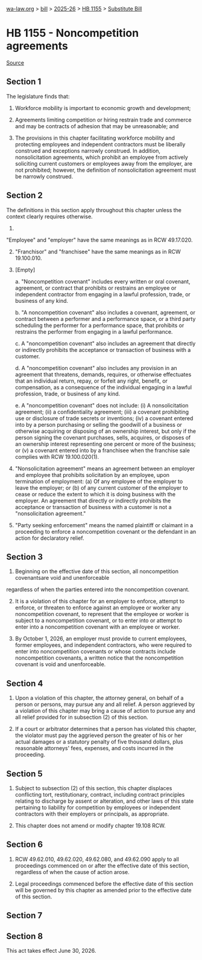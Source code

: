 [wa-law.org](/) > [bill](/bill/) > [2025-26](/bill/2025-26/) > [HB 1155](/bill/2025-26/hb/1155/) > [Substitute Bill](/bill/2025-26/hb/1155/S/)

# HB 1155 - Noncompetition agreements

[Source](http://lawfilesext.leg.wa.gov/biennium/2025-26/Pdf/Bills/House%20Bills/1155-S.pdf)

## Section 1
The legislature finds that:

1. Workforce mobility is important to economic growth and development;

2. Agreements limiting competition or hiring restrain trade and commerce and may be contracts of adhesion that may be unreasonable; and

3. The provisions in this chapter facilitating workforce mobility and protecting employees and independent contractors must be liberally construed and exceptions narrowly construed. In addition, nonsolicitation agreements, which prohibit an employee from actively soliciting current customers or employees away from the employer, are not prohibited; however, the definition of nonsolicitation agreement must be narrowly construed.

## Section 2
The definitions in this section apply throughout this chapter unless the context clearly requires otherwise.

1.

"Employee" and "employer" have the same meanings as in RCW 49.17.020.

2. "Franchisor" and "franchisee" have the same meanings as in RCW 19.100.010.

3. [Empty]

    a. "Noncompetition covenant" includes every written or oral covenant, agreement, or contract that prohibits or restrains an employee or independent contractor  from engaging in a lawful profession, trade, or business of any kind.

    b. "A noncompetition covenant" also includes a covenant, agreement, or contract between a performer and a performance space, or a third party scheduling the performer for a performance space, that prohibits or restrains the performer from engaging in a lawful performance.

    c. A "noncompetition covenant" also includes an agreement that directly or indirectly prohibits the acceptance or transaction of business with a customer.

    d. A "noncompetition covenant" also includes any provision in an agreement that threatens, demands, requires, or otherwise effectuates that an individual return, repay, or forfeit any right, benefit, or compensation, as a consequence of the individual engaging in a lawful profession, trade, or business of any kind.

    e. A "noncompetition covenant" does not include: (i) A nonsolicitation agreement; (ii) a confidentiality agreement; (iii) a covenant prohibiting use or disclosure of trade secrets or inventions; (iv) a covenant entered into by a person purchasing or selling the goodwill of a business or otherwise acquiring or disposing of an ownership interest, but only if the person signing the covenant purchases, sells, acquires, or disposes of an ownership interest representing one percent or more of the business; or (v) a covenant entered into by a franchisee when the franchise sale complies with RCW 19.100.020(1).

4. "Nonsolicitation agreement" means an agreement between an employer and employee that prohibits solicitation by an employee, upon termination of employment: (a) Of any employee of the employer to leave the employer; or (b) of any current customer of the employer to cease or reduce the extent to which it is doing business with the employer. An agreement that directly or indirectly prohibits the acceptance or transaction of business with a customer is not a "nonsolicitation agreement."

5. "Party seeking enforcement" means the named plaintiff or claimant in a proceeding to enforce a noncompetition covenant or the defendant in an action for declaratory relief.

## Section 3
1. Beginning on the effective date of this section, all noncompetition covenantsare void and unenforceable

regardless of when the parties entered into the noncompetition covenant.

2. It is a violation of this chapter for an employer to enforce, attempt to enforce, or threaten to enforce against an employee or worker any noncompetition covenant, to represent that the employee or worker is subject to a noncompetition covenant, or to enter into or attempt to enter into a noncompetition covenant with an employee or worker.

3. By October 1, 2026, an employer must provide to current employees, former employees, and independent contractors, who were required to enter into noncompetition covenants or whose contracts include noncompetition covenants, a written notice that the noncompetition covenant is void and unenforceable.

## Section 4
1. Upon a violation of this chapter, the attorney general, on behalf of a person or persons, may pursue any and all relief. A person aggrieved by a violation of this chapter may bring a cause of action to pursue any and all relief provided for in subsection (2)  of this section.

2. If a court or arbitrator determines that a person has violated this chapter, the violator must pay the aggrieved person the greater of his or her actual damages or a statutory penalty of five thousand dollars, plus reasonable attorneys' fees, expenses, and costs incurred in the proceeding.

## Section 5
1. Subject to subsection (2) of this section, this chapter displaces conflicting tort, restitutionary, contract, including contract principles relating to discharge by assent or alteration, and other laws of this state pertaining to liability for competition by employees or independent contractors with their employers or principals, as appropriate.

2. This chapter does not amend or modify chapter 19.108 RCW.

## Section 6
1. RCW 49.62.010, 49.62.020, 49.62.080, and 49.62.090 apply to all proceedings commenced on or after the effective date of this section, regardless of when the cause of action arose.

2. Legal proceedings commenced before the effective date of this section will be governed by this chapter as amended prior to the effective date of this section.

## Section 7
## Section 8
This act takes effect June 30, 2026.
